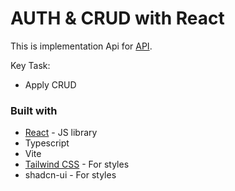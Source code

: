 # AUTH & CRUD with React

This is implementation Api for [API](https://documenter.getpostman.com/view/14479523/2s8ZDSdRMU#b07e889c-c7cd-4e9b-92cb-e65d1155b63f).

Key Task:

- Apply CRUD

### Built with

- [React](https://reactjs.org/) - JS library
- Typescript
- Vite
- [Tailwind CSS](https://tailwindcss.com/) - For styles
- shadcn-ui - For styles
